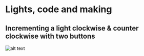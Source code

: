 # Lights, code and making 

## Incrementing a light clockwise & counter clockwise with two buttons 

![alt text](NeoPxiel-increment-light-button.gif)